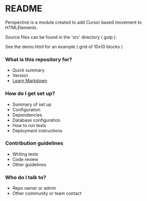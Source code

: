 # README #

Perspective is a module created to add Cursor based movement to HTMLElements.

Source files can be found in the 'src' directory ( gulp ).

See the demo.html for an example ( grid of 10x10 blocks )

### What is this repository for? ###

* Quick summary
* Version
* [Learn Markdown](https://bitbucket.org/tutorials/markdowndemo)

### How do I get set up? ###

* Summary of set up
* Configuration
* Dependencies
* Database configuration
* How to run tests
* Deployment instructions

### Contribution guidelines ###

* Writing tests
* Code review
* Other guidelines

### Who do I talk to? ###

* Repo owner or admin
* Other community or team contact